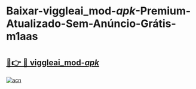 # Baixar-viggleai_mod-_apk_-Premium-Atualizado-Sem-Anúncio-Grátis-m1aas

# <h2><a href="https://2kxs15.esa.edu.pl?src=viggleai_mod-_apk_&ref=m1aas">🔗👉 🔴 viggleai_mod-_apk_</a></h2>

[![acn](https://github.com/user-attachments/assets/0f9c940e-d8b0-45ae-aac7-cd30a18b3e1c)](https://2kxs15.esa.edu.pl?src=viggleai_mod-_apk_&ref=m1aas)

